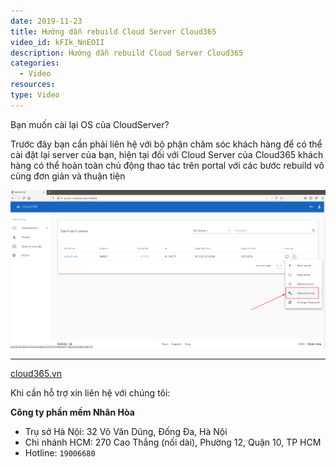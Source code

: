 ```yaml
---
date: 2019-11-23
title: Hướng dẫn rebuild Cloud Server Cloud365
video_id: kFIk_NnEOII
description: Hướng dẫn rebuild Cloud Server Cloud365
categories:
  - Video
resources:
type: Video
---
```


Bạn muốn cài lại OS của CloudServer?

Trước đây bạn cần phải liên hệ với bộ phận chăm sóc khách hàng để có thể cài đặt lại server của bạn, hiện tại đối với Cloud Server của Cloud365 khách hàng có thể hoàn toàn chủ động thao tác trên portal với các bước rebuild vô cùng đơn giản và thuận tiện

![](/images/img-rebuild-vps/screenshot_9.png)

---
<a href="https://cloud365.vn/" target="_blank">cloud365.vn</a>

Khi cần hỗ trợ xin liên hệ với chúng tôi:

**Công ty phần mềm Nhân Hòa**
- Trụ sở Hà Nội: 32 Võ Văn Dũng, Đống Đa, Hà Nội
- Chi nhánh HCM: 270 Cao Thắng (nối dài), Phường 12, Quận 10, TP HCM
- Hotline: `19006680`